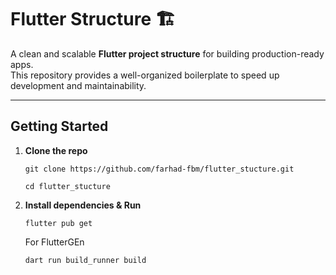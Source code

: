 # Flutter Structure 🏗️

A clean and scalable **Flutter project structure** for building production-ready apps.  
This repository provides a well-organized boilerplate to speed up development and maintainability.



---

## Getting Started

1. **Clone the repo**
   ```
   git clone https://github.com/farhad-fbm/flutter_stucture.git
   ```
   ```
   cd flutter_stucture
   ```



2. **Install dependencies & Run**
   ```
   flutter pub get
   ```
   For FlutterGEn
   ```
   dart run build_runner build
   ```
